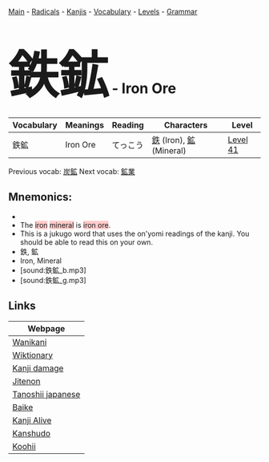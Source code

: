 <style> bigfont {font-size: 100px}</style>
[Main](../README.md) -
[Radicals](../radicals.md) -
[Kanjis](../kanjis.md) -
[Vocabulary](../vocabulary.md) -
[Levels](../levels.md) -
[Grammar](../grammar.md)
# <bigfont> 鉄鉱</bigfont> - Iron Ore 

| Vocabulary | Meanings | Reading | Characters | Level |
| --- | --- | --- | --- | --- |
| 鉄鉱 | Iron Ore | てっこう |  [鉄](../kanjis/鉄.md) (Iron), [鉱](../kanjis/鉱.md) (Mineral) | [Level 41](../levels/wk_level41.md) |

Previous vocab: [炭鉱](炭鉱.md) Next vocab: [鉱業](鉱業.md) 

## Mnemonics:

* 
* The <span style="background-color:#ffcccb"> iron</span> <span style="background-color:#ffcccb"> mineral</span> is <span style="background-color:#ffcccb"> iron ore</span>.
* This is a jukugo word that uses the on'yomi readings of the kanji. You should be able to read this on your own.
* 鉄, 鉱
* Iron, Mineral
* [sound:鉄鉱_b.mp3]
* [sound:鉄鉱_g.mp3]


## Links 

| Webpage |
| --- |
| [Wanikani          ](https://www.wanikani.com/kanji/鉄鉱) |
| [Wiktionary        ](https://en.wiktionary.org/wiki/鉄鉱) |
| [Kanji damage      ](http://www.kanjidamage.com/kanji/search?utf8=✓&q=鉄鉱) |
| [Jitenon           ](https://jitenon.com/kanji/鉄鉱) |
| [Tanoshii japanese ](https://www.tanoshiijapanese.com/dictionary/kanji.cfm?k=鉄鉱) |
| [Baike             ](https://baike.baidu.com/item/鉄鉱) |
| [Kanji Alive       ](https://app.kanjialive.com/鉄鉱) |
| [Kanshudo          ](https://www.kanshudo.com/searchmn?q=鉄鉱) |
| [Koohii            ](https://kanji.koohii.com/study/kanji/鉄鉱) |
